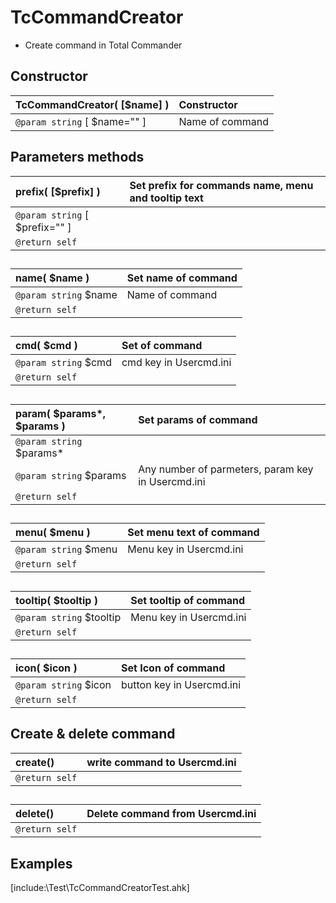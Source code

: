 # TcCommandCreator  
* Create command in Total Commander  

## Constructor  

| __TcCommandCreator__( [$name] )	|Constructor	|  
|:---	|:---	|  
|`@param string` [ $name="" ]	|Name of command	|  

## Parameters methods  

| __prefix__( [$prefix] )	|Set prefix for commands name, menu and tooltip text	|  
|:---	|:---	|  
|`@param string` [ $prefix="" ]	|	|  
|`@return self`	|	|  

##  

| __name__( $name )	|Set name of command	|  
|:---	|:---	|  
|`@param string` $name	|Name of command	|  
|`@return self`	|	|  

##  

| __cmd__( $cmd )	|Set of command	|  
|:---	|:---	|  
|`@param string` $cmd	|cmd key in Usercmd.ini	|  
|`@return self`	|	|  

##  

| __param__( $params*, $params )	|Set params of command	|  
|:---	|:---	|  
|`@param string` $params*	|	|  
|`@param string` $params	|Any number of parmeters, param key in Usercmd.ini	|  
|`@return self`	|	|  

##  

| __menu__( $menu )	|Set menu text of command	|  
|:---	|:---	|  
|`@param string` $menu	|Menu key in Usercmd.ini	|  
|`@return self`	|	|  

##  

| __tooltip__( $tooltip )	|Set tooltip of command	|  
|:---	|:---	|  
|`@param string` $tooltip	|Menu key in Usercmd.ini	|  
|`@return self`	|	|  

##  

| __icon__( $icon )	|Set Icon of command	|  
|:---	|:---	|  
|`@param string` $icon	|button key in Usercmd.ini	|  
|`@return self`	|	|  

## Create & delete command  

| __create__()	|write command to Usercmd.ini	|  
|:---	|:---	|  
|`@return self`	|	|  

##  

| __delete__()	|Delete command from Usercmd.ini	|  
|:---	|:---	|  
|`@return self`	|	|  

##  


## Examples  
[include:\Test\TcCommandCreatorTest.ahk]  